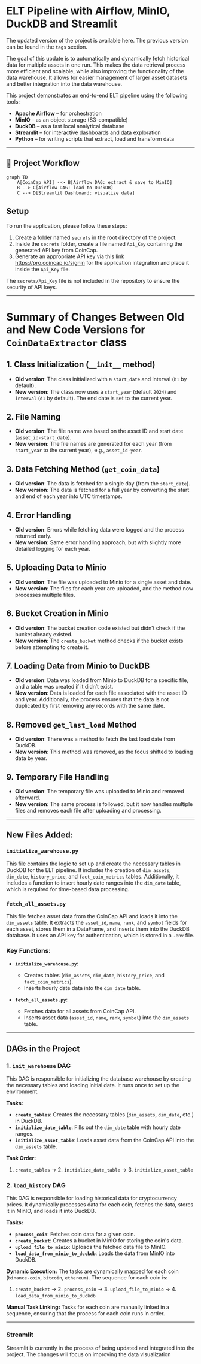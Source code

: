 # ELT Pipeline with Airflow, MinIO, DuckDB and Streamlit

The updated version of the project is available here. The previous version can be found in the `tags` section.

The goal of this update is to automatically and dynamically fetch historical data for multiple assets in one run. This makes the data retrieval process more efficient and scalable, while also improving the functionality of the data warehouse. It allows for easier management of larger asset datasets and better integration into the data warehouse.

This project demonstrates an end-to-end ELT pipeline using the following tools:

- **Apache Airflow** – for orchestration
- **MinIO** – as an object storage (S3-compatible)
- **DuckDB** – as a fast local analytical database
- **Streamlit** – for interactive dashboards and data exploration
- **Python** – for writing scripts that extract, load and transform data

---

## 🔁 Project Workflow

```mermaid
graph TD
    A[CoinCap API] --> B[Airflow DAG: extract & save to MinIO]
    B --> C[Airflow DAG: load to DuckDB]
    C --> D[Streamlit Dashboard: visualize data]
```

## Setup

To run the application, please follow these steps:

1. Create a folder named `secrets` in the root directory of the project.
2. Inside the `secrets` folder, create a file named `Api_Key` containing the generated API key from CoinCap.
3. Generate an appropriate API key via this link https://pro.coincap.io/signin for the application integration and place it inside the `Api_Key` file.

The `secrets/Api_Key` file is not included in the repository to ensure the security of API keys.

---

# Summary of Changes Between Old and New Code Versions for `CoinDataExtractor` class

## 1. Class Initialization (`__init__` method)
- **Old version**: The class initialized with a `start_date` and interval (`h1` by default).
- **New version**: The class now uses a `start_year` (default `2024`) and `interval` (`d1` by default). The end date is set to the current year.

## 2. File Naming
- **Old version**: The file name was based on the asset ID and start date (`asset_id-start_date`).
- **New version**: The file names are generated for each year (from `start_year` to the current year), e.g., `asset_id-year`.

## 3. Data Fetching Method (`get_coin_data`)
- **Old version**: The data is fetched for a single day (from the `start_date`).
- **New version**: The data is fetched for a full year by converting the start and end of each year into UTC timestamps.

## 4. Error Handling
- **Old version**: Errors while fetching data were logged and the process returned early.
- **New version**: Same error handling approach, but with slightly more detailed logging for each year.

## 5. Uploading Data to Minio
- **Old version**: The file was uploaded to Minio for a single asset and date.
- **New version**: The files for each year are uploaded, and the method now processes multiple files.

## 6. Bucket Creation in Minio
- **Old version**: The bucket creation code existed but didn’t check if the bucket already existed.
- **New version**: The `create_bucket` method checks if the bucket exists before attempting to create it.

## 7. Loading Data from Minio to DuckDB
- **Old version**: Data was loaded from Minio to DuckDB for a specific file, and a table was created if it didn’t exist.
- **New version**: Data is loaded for each file associated with the asset ID and year. Additionally, the process ensures that the data is not duplicated by first removing any records with the same date.

## 8. Removed `get_last_load` Method
- **Old version**: There was a method to fetch the last load date from DuckDB.
- **New version**: This method was removed, as the focus shifted to loading data by year.

## 9. Temporary File Handling
- **Old version**: The temporary file was uploaded to Minio and removed afterward.
- **New version**: The same process is followed, but it now handles multiple files and removes each file after uploading and processing.

---

## New Files Added:

### `initialize_warehouse.py`
This file contains the logic to set up and create the necessary tables in DuckDB for the ELT pipeline. It includes the creation of `dim_assets`, `dim_date`, `history_price`, and `fact_coin_metrics` tables. Additionally, it includes a function to insert hourly date ranges into the `dim_date` table, which is required for time-based data processing.

### `fetch_all_assets.py`
This file fetches asset data from the CoinCap API and loads it into the `dim_assets` table. It extracts the `asset_id`, `name`, `rank`, and `symbol` fields for each asset, stores them in a DataFrame, and inserts them into the DuckDB database. It uses an API key for authentication, which is stored in a `.env` file.

### Key Functions:

- **`initialize_warehouse.py`**: 
    - Creates tables (`dim_assets`, `dim_date`, `history_price`, and `fact_coin_metrics`).
    - Inserts hourly date data into the `dim_date` table.

- **`fetch_all_assets.py`**:
    - Fetches data for all assets from CoinCap API.
    - Inserts asset data (`asset_id`, `name`, `rank`, `symbol`) into the `dim_assets` table.

---

## DAGs in the Project

### 1. `init_warehouse` DAG
This DAG is responsible for initializing the database warehouse by creating the necessary tables and loading initial data. It runs once to set up the environment.

**Tasks:**
- **`create_tables`**: Creates the necessary tables (`dim_assets`, `dim_date`, etc.) in DuckDB.
- **`initialize_date_table`**: Fills out the `dim_date` table with hourly date ranges.
- **`initialize_asset_table`**: Loads asset data from the CoinCap API into the `dim_assets` table.

**Task Order:**
1. `create_tables` → 2. `initialize_date_table` → 3. `initialize_asset_table`

### 2. `load_history` DAG
This DAG is responsible for loading historical data for cryptocurrency prices. It dynamically processes data for each coin, fetches the data, stores it in MinIO, and loads it into DuckDB.

**Tasks:**
- **`process_coin`**: Fetches coin data for a given coin.
- **`create_bucket`**: Creates a bucket in MinIO for storing the coin's data.
- **`upload_file_to_minio`**: Uploads the fetched data file to MinIO.
- **`load_data_from_minio_to_duckdb`**: Loads the data from MinIO into DuckDB.

**Dynamic Execution:**
The tasks are dynamically mapped for each coin (`binance-coin`, `bitcoin`, `ethereum`). The sequence for each coin is:
1. `create_bucket` → 2. `process_coin` → 3. `upload_file_to_minio` → 4. `load_data_from_minio_to_duckdb`

**Manual Task Linking:**
Tasks for each coin are manually linked in a sequence, ensuring that the process for each coin runs in order.

---

### Streamlit
Streamlit is currently in the process of being updated and integrated into the project. The changes will focus on improving the data visualization




